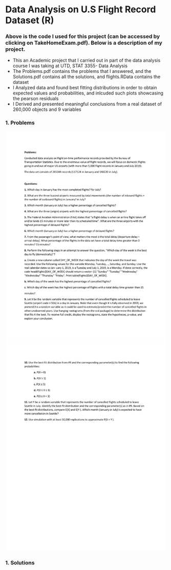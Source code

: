# Data Analysis on U.S Flight Record Dataset (R)
### Above is the code I used for this project (can be accessed by clicking on TakeHomeExam.pdf). Below is a description of my project.
- This an Academic project that I carried out in part of the data analysis course I was taking at UTD, STAT 3355- Data Analysis
- The Problems.pdf contains the problems that I answered, and the Solutions.pdf contains all the solutions, and flights.RData contains the dataset
- I Analyzed data and found best fitting distributions in order to obtain expected values and probabilities, and inlcuded such plots showcasing the pearson residuals
- I Derived and presented meaningful conclusions from a real dataset of 260,000 objects and 9 variables

### 1. Problems 
<img src="images/Problems (2)-1.jpg"/>
<img src="images/Problems (2)-2.jpg"/>

### 1. Solutions
